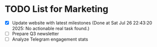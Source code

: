 # TODO List for Marketing

- [x] Update website with latest milestones  (Done at Sat Jul 26 22:43:20 2025: No actionable real task found.)
- [ ] Prepare Q3 newsletter
- [ ] Analyze Telegram engagement stats